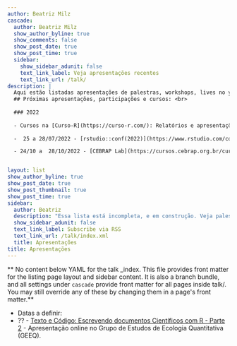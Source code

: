 ```yaml
---
author: Beatriz Milz
cascade:
  author: Beatriz Milz
  show_author_byline: true
  show_comments: false
  show_post_date: true
  show_post_time: true
  sidebar:
    show_sidebar_adunit: false
    text_link_label: Veja apresentações recentes
    text_link_url: /talk/
description: |
  Aqui estão listadas apresentações de palestras, workshops, lives no youtube e conferências que eu participei relacionadas à programação. <br> 
  ## Próximas apresentações, participações e cursos: <br>
  
  ### 2022
  
  - Cursos na [Curso-R](https://curso-r.com/): Relatórios e apresentações (maio), R para Ciência de Dados I (junho), Dashboards I (julho), Relatórios e apresentações (agosto), Web scraping (setembro), Visualização de dados (outubro), Relatórios e apresentações (novembro), Deploy (dezembro). [Formulário de bolsas](https://forms.gle/9t1JGHLH3TBdzUFLA).
    
  -  25 a 28/07/2022 - [rstudio::conf(2022)](https://www.rstudio.com/conference/) - Lightning Talk: "Making awesome automations with GitHub Actions". 

  - 24/10 a  28/10/2022 - [CEBRAP Lab](https://cursos.cebrap.org.br/cursos/introducao-ao-r/) - Curso presencial: Introdução ao R.


layout: list
show_author_byline: true
show_post_date: true
show_post_thumbnail: true
show_post_time: true
sidebar:
  author: Beatriz
  description: "Essa lista está incompleta, e em construção. Veja palestras anteriores [aqui](/palestras/)."
  show_sidebar_adunit: false
  text_link_label: Subscribe via RSS
  text_link_url: /talk/index.xml
  title: Apresentações
title: Apresentações
---
```


** No content below YAML for the talk _index. This file provides front matter for the listing page layout and sidebar content. It is also a branch bundle, and all settings under `cascade` provide front matter for all pages inside talk/. You may still override any of these by changing them in a page's front matter.**

- Datas a definir:
- ?? - [Texto e Código: Escrevendo documentos Científicos com R - Parte 2](https://www.youtube.com/watch?v=-28kKOnX5hU) - Apresentação online no Grupo de Estudos de Ecologia Quantitativa (GEEQ).
